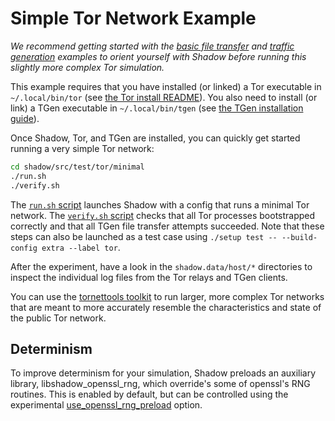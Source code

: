 # Simple Tor Network Example

_We recommend getting started with the [basic file
transfer](getting_started_basic.md) and [traffic
generation](getting_started_tgen.md) examples to orient yourself with Shadow
before running this slightly more complex Tor simulation._

This example requires that you have installed (or linked) a Tor executable in
`~/.local/bin/tor` (see [the Tor install
README](https://github.com/torproject/tor/blob/main/README)). You also need to
install (or link) a TGen executable in `~/.local/bin/tgen` (see [the TGen
installation guide](https://github.com/shadow/tgen)).

Once Shadow, Tor, and TGen are installed, you can quickly get started running a
very simple Tor network:

```bash
cd shadow/src/test/tor/minimal
./run.sh
./verify.sh
```

The [`run.sh` script](../src/test/tor/minimal/run.sh) launches Shadow with a
config that runs a minimal Tor network. The [`verify.sh`
script](../src/test/tor/minimal/verify.sh) checks that all Tor processes
bootstrapped correctly and that all TGen file transfer attempts succeeded. Note
that these steps can also be launched as a test case using `./setup test --
--build-config extra --label tor`.

After the experiment, have a look in the `shadow.data/host/*` directories to
inspect the individual log files from the Tor relays and TGen clients.

You can use the [tornettools
toolkit](https://github.com/shadow/tornettools) to run larger, more
complex Tor networks that are meant to more accurately resemble the
characteristics and state of the public Tor network.

## Determinism

To improve determinism for your simulation, Shadow preloads an auxiliary
library, libshadow\_openssl\_rng, which override's some of openssl's RNG
routines. This is enabled by default, but can be controlled using the
experimental
[use\_openssl\_rng\_preload](shadow_config_spec.md#experimentaluse_openssl_rng_preload)
option.
